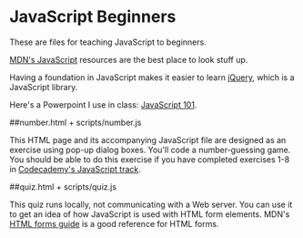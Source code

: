 JavaScript Beginners
====================

These are files for teaching JavaScript to beginners.

[MDN's JavaScript](https://developer.mozilla.org/en-US/docs/Web/JavaScript) resources are the best place to look stuff up.

Having a foundation in JavaScript makes it easier to learn [jQuery](http://jquery.com/), which is a JavaScript library.

Here's a Powerpoint I use in class: [JavaScript 101](http://www.slideshare.net/macloo/javascript-101-16754994).

##number.html + scripts/number.js

This HTML page and its accompanying JavaScript file are designed as an exercise using pop-up dialog boxes. You'll code a number-guessing game. You should be able to do this exercise if you have completed exercises 1-8 in [Codecademy's JavaScript track](http://www.codecademy.com/tracks/javascript).

##quiz.html + scripts/quiz.js

This quiz runs locally, not communicating with a Web server. You can use it to get an idea of how JavaScript is used with HTML form elements. MDN's [HTML forms guide](https://developer.mozilla.org/en-US/docs/Web/Guide/HTML/Forms) is a good reference for HTML forms.

